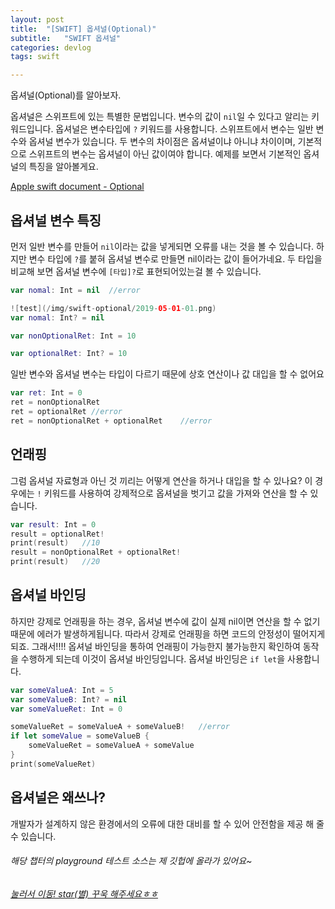 ```yaml
---
layout: post
title:  "[SWIFT] 옵셔널(Optional)"
subtitle:   "SWIFT 옵셔널"
categories: devlog
tags: swift

---
```


옵셔널(Optional)를 알아보자.

옵셔널은 스위프트에 있는 특별한 문법입니다. 변수의 값이 `nil`일 수 있다고 알리는 키워드입니다.
옵셔널은 변수타입에 `?` 키워드를 사용합니다.
스위프트에서 변수는 일반 변수와 옵셔널 변수가 있습니다.
두 변수의 차이점은 옵셔널이냐 아니냐 차이이며, 기본적으로 스위프트의 변수는 옵셔널이 아닌 값이여야 합니다.
예제를 보면서 기본적인 옵셔널의 특징을 알아볼게요.

[Apple swift document - Optional](https://docs.swift.org/swift-book/LanguageGuide/TheBasics.html)

## 옵셔널 변수 특징

먼저 일반 변수를 만들어 `nil`이라는 값을 넣게되면 오류를 내는 것을 볼 수 있습니다.
하지만 변수 타입에 `?`를 붙혀 옵셔널 변수로 만들면 nil이라는 값이 들어가네요.
두 타입을 비교해 보면 옵셔널 변수에 `[타입]?`로 표현되어있는걸 볼 수 있습니다.
 
```swift
var nomal: Int = nil  //error

![test](/img/swift-optional/2019-05-01-01.png)
var nomal: Int? = nil

var nonOptionalRet: Int = 10

var optionalRet: Int? = 10
```

일반 변수와 옵셔널 변수는 타입이 다르기 때문에 상호 연산이나 값 대입을 할 수 없어요
```swift
var ret: Int = 0
ret = nonOptionalRet
ret = optionalRet //error
ret = nonOptionalRet + optionalRet    //error
```

## 언래핑

그럼 옵셔널 자료형과 아닌 것 끼리는 어떻게 연산을 하거나 대입을 할 수 있나요?
이 경우에는 `!` 키워드를 사용하여 강제적으로 옵셔널을 벗기고 값을 가져와 연산을 할 수 있습니다.
```swift
var result: Int = 0
result = optionalRet!
print(result)   //10
result = nonOptionalRet + optionalRet!
print(result)   //20
```

## 옵셔널 바인딩

하지만 강제로 언래핑을 하는 경우, 옵셔널 변수에 값이 실제 nil이면 연산을 할 수 없기때문에 에러가 발생하게됩니다.
따라서 강제로 언래핑을 하면 코드의 안정성이 떨어지게되죠. 그래서!!!!
옵셔널 바인딩을 통하여 언래핑이 가능한지 불가능한지 확인하여 동작을 수행하게 되는데 이것이 옵셔널 바인딩입니다.
옵셔널 바인딩은 `if let`을 사용합니다.

```swift
var someValueA: Int = 5
var someValueB: Int? = nil
var someValueRet: Int = 0

someValueRet = someValueA + someValueB!   //error
if let someValue = someValueB {
    someValueRet = someValueA + someValue
}
print(someValueRet)
```


## 옵셔널은 왜쓰나?
개발자가 설계하지 않은 환경에서의 오류에 대한 대비를 할 수 있어 안전함을 제공 해 줄 수 있습니다.



###### 해당 챕터의 playground 테스트 소스는 제 깃헙에 올라가 있어요~
###### [눌러서 이동! star(별) 꾸욱 해주세요ㅎㅎ](https://github.com/MinominoDomino/swift-grammar-house)






